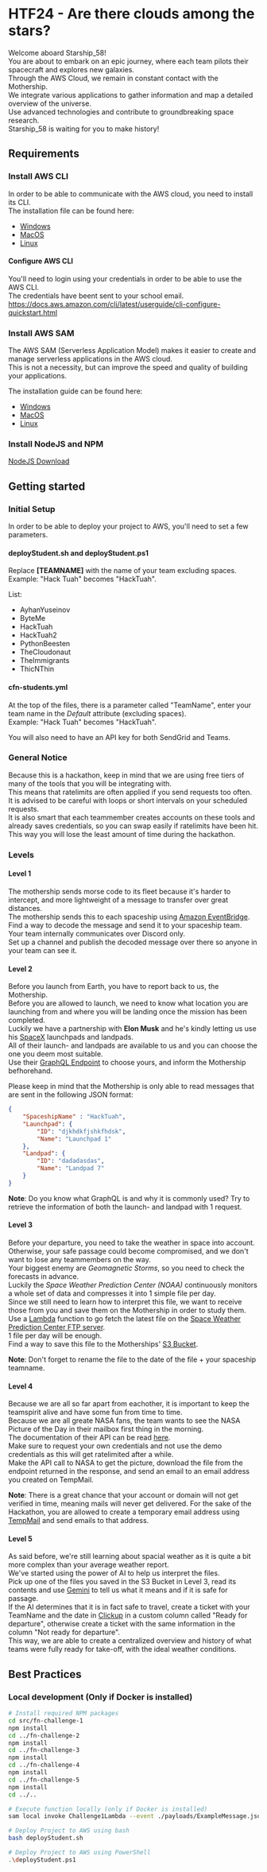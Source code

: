 # HTF24 - Are there clouds among the stars?
Welcome aboard Starship_58!  
You are about to embark on an epic journey, where each team pilots their spacecraft and explores new galaxies.  
Through the AWS Cloud, we remain in constant contact with the Mothership.  
We integrate various applications to gather information and map a detailed overview of the universe.  
Use advanced technologies and contribute to groundbreaking space research.  
Starship_58 is waiting for you to make history!

## Requirements
### Install AWS CLI
In order to be able to communicate with the AWS cloud, you need to install its CLI.  
The installation file can be found here:
- [Windows](https://awscli.amazonaws.com/AWSCLIV2.msi)
- [MacOS](https://awscli.amazonaws.com/AWSCLIV2.pkg)
- [Linux](https://docs.aws.amazon.com/cli/latest/userguide/install-cliv2-linux.html#cliv2-linux-install)

#### Configure AWS CLI
You'll need to login using your credentials in order to be able to use the AWS CLI.  
The credentials have beent sent to your school email.  
https://docs.aws.amazon.com/cli/latest/userguide/cli-configure-quickstart.html

### Install AWS SAM
The AWS SAM (Serverless Application Model) makes it easier to create and manage serverless applications in the AWS cloud.  
This is not a necessity, but can improve the speed and quality of building your applications.

The installation guide can be found here:
- [Windows](https://docs.aws.amazon.com/serverless-application-model/latest/developerguide/serverless-sam-cli-install-windows.html)
- [MacOS](https://docs.aws.amazon.com/serverless-application-model/latest/developerguide/serverless-sam-cli-install-mac.html)
- [Linux](https://docs.aws.amazon.com/serverless-application-model/latest/developerguide/serverless-sam-cli-install-linux.html)

### Install NodeJS and NPM
[NodeJS Download](https://nodejs.org/en/download/)  

## Getting started
### Initial Setup
In order to be able to deploy your project to AWS, you'll need to set a few parameters.

#### deployStudent.sh and deployStudent.ps1
Replace **[TEAMNAME]** with the name of your team excluding spaces.  
Example: "Hack Tuah" becomes "HackTuah".

List:
- AyhanYuseinov
- ByteMe
- HackTuah
- HackTuah2
- PythonBeesten
- TheCloudonaut
- TheImmigrants
- ThicNThin

#### cfn-students.yml
At the top of the files, there is a parameter called "TeamName", enter your team name in the *Default* attribute (excluding spaces).  
Example: "Hack Tuah" becomes "HackTuah".  

You will also need to have an API key for both SendGrid and Teams.

### General Notice
Because this is a hackathon, keep in mind that we are using free tiers of many of the tools that you will be integrating with.  
This means that ratelimits are often applied if you send requests too often.  
It is advised to be careful with loops or short intervals on your scheduled requests.  
It is also smart that each teammember creates accounts on these tools and already saves credentials, so you can swap easily if ratelimits have been hit.  
This way you will lose the least amount of time during the hackathon.

### Levels
#### Level 1
The mothership sends morse code to its fleet because it's harder to intercept, and more lightweight of a message to transfer over great distances.  
The mothership sends this to each spaceship using [Amazon EventBridge](https://aws.amazon.com/eventbridge/).  
Find a way to decode the message and send it to your spaceship team.  
Your team internally communicates over Discord only.  
Set up a channel and publish the decoded message over there so anyone in your team can see it.

#### Level 2
Before you launch from Earth, you have to report back to us, the Mothership.  
Before you are allowed to launch, we need to know what location you are launching from and where you will be landing once the mission has been completed.  
Luckily we have a partnership with **Elon Musk** and he's kindly letting us use his [SpaceX](https://www.spacex.com) launchpads and landpads.  
All of their launch- and landpads are available to us and you can choose the one you deem most suitable.  
Use their [GraphQL Endpoint](https://studio.apollographql.com/public/SpaceX-pxxbxen/variant/current/home) to choose yours, and inform the Mothership befhorehand.
  
Please keep in mind that the Mothership is only able to read messages that are sent in the following JSON format:
```json
{
    "SpaceshipName" : "HackTuah",
    "Launchpad": {
        "ID": "djkhdkfjshkfhdsk",
        "Name": "Launchpad 1"
    },
    "Landpad": {
        "ID": "dadadasdas",
        "Name": "Landpad 7"
    }
}
```

**Note**: Do you know what GraphQL is and why it is commonly used? Try to retrieve the information of both the launch- and landpad with 1 request.

#### Level 3
Before your departure, you need to take the weather in space into account.  
Otherwise, your safe passage could become compromised, and we don't want to lose any teammembers on the way.  
Your biggest enemy are *Geomagnetic Storms*, so you need to check the forecasts in advance.  
Luckily the *Space Weather Prediction Center (NOAA)* continuously monitors a whole set of data and compresses it into 1 simple file per day.  
Since we still need to learn how to interpret this file, we want to receive those from you and save them on the Mothership in order to study them.  
Use a [Lambda](https://aws.amazon.com/lambda/) function to go fetch the latest file on the [Space Weather Prediction Center FTP server](ftp.swpc.noaa.gov/pub/forecasts/geomag_forecast).  
1 file per day will be enough.  
Find a way to save this file to the Motherships' [S3 Bucket](https://aws.amazon.com/pm/serv-s3/).

**Note**: Don't forget to rename the file to the date of the file + your spaceship teamname.

#### Level 4
Because we are all so far apart from eachother, it is important to keep the teamspirit alive and have some fun from time to time.  
Because we are all greate NASA fans, the team wants to see the NASA Picture of the Day in their mailbox first thing in the morning.  
The documentation of their API can be read [here](https://api.nasa.gov/).  
Make sure to request your own credentials and not use the demo credentials as this will get ratelimited after a while.  
Make the API call to NASA to get the picture, download the file from the endpoint returned in the response, and send an email to an email address you created on TempMail.

**Note**: There is a great chance that your account or domain will not get verified in time, meaning mails will never get delivered. For the sake of the Hackathon, you are allowed to create a temporary email address using [TempMail](https://temp-mail.org/en) and send emails to that address.

#### Level 5
As said before, we're still learning about spacial weather as it is quite a bit more complex than your average weather report.  
We've started using the power of AI to help us interpret the files.  
Pick up one of the files you saved in the S3 Bucket in Level 3, read its contents and use [Gemini](https://ai.google.dev/gemini-api/docs/quickstart?lang=rest) to tell us what it means and if it is safe for passage.  
If the AI determines that it is in fact safe to travel, create a ticket with your TeamName and the date in [Clickup](https://clickup.com) in a custom column called "Ready for departure", otherwise create a ticket with the same information in the column "Not ready for departure".  
This way, we are able to create a centralized overview and history of what teams were fully ready for take-off, with the ideal weather conditions.

## Best Practices
### Local development (Only if Docker is installed)
```bash
# Install required NPM packages
cd src/fn-challenge-1
npm install
cd ../fn-challenge-2
npm install
cd ../fn-challenge-3
npm install
cd ../fn-challenge-4
npm install
cd ../fn-challenge-5
npm install
cd ../..

# Execute function locally (only if Docker is installed)
sam local invoke Challenge1Lambda --event ./payloads/ExampleMessage.json -t cfn-students.yaml

# Deploy Project to AWS using bash
bash deployStudent.sh

# Deploy Project to AWS using PowerShell
.\deployStudent.ps1
```